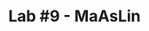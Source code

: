 ---
layout: default
title: "Lab #9 - MaAsLin"
is_lab: true
remote_url: https://bitbucket.org/biobakery/maaslin#markdown-header-run-a-demo
---